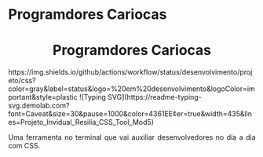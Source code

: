 # Programdores Cariocas 
<h1 align="center"> Programdores Cariocas </h1>
https://img.shields.io/github/actions/workflow/status/desenvolvimento/projeto/css?color=gray&label=status&logo=%20em%20desenvolvimento&logoColor=important&style=plastic
![Typing SVG](https://readme-typing-svg.demolab.com?font=Caveat&size=30&pause=1000&color=4361EE&center=true&width=435&lines=Projeto_Invidual_Resilia_CSS_Tool_Mod5)
<p align="justify">Uma ferramenta no terminal que vai auxiliar desenvolvedores no dia a dia com CSS.</p>
